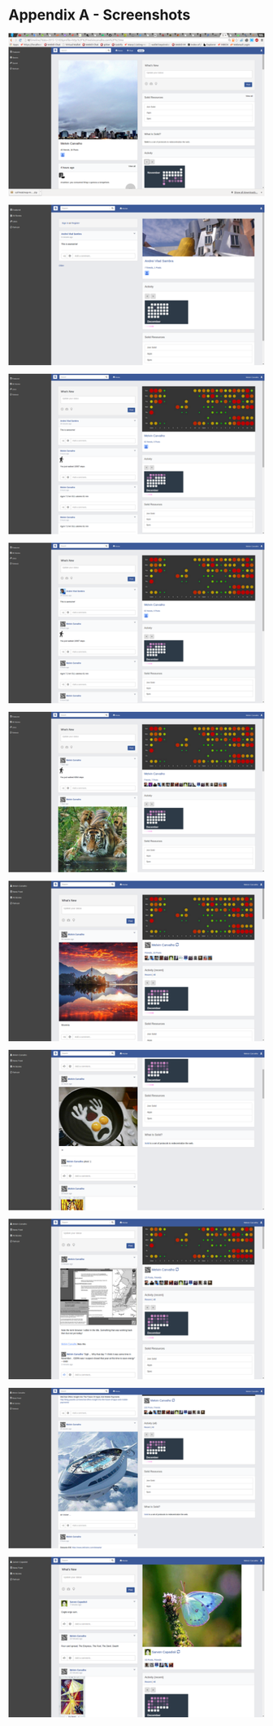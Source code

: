 # Appendix A - Screenshots

![](timeline.png)

![](test2.png)

![](test3.png)

![](test4.png)

![](test5.png)

![](test6.png)

![](timeline7.png)

![](timeline8.png)

![](timeline2.png)

![](timeline12.png)